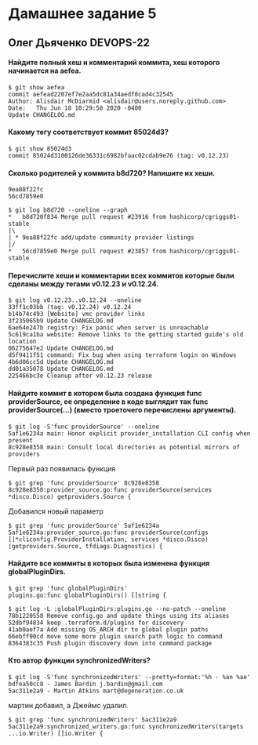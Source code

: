 # Дамашнее задание 5

## Олег Дьяченко DEVOPS-22

#### Найдите полный хеш и комментарий коммита, хеш которого начинается на aefea.

    $ git show aefea
    commit aefead2207ef7e2aa5dc81a34aedf0cad4c32545
    Author: Alisdair McDiarmid <alisdair@users.noreply.github.com>
    Date:   Thu Jun 18 10:29:58 2020 -0400
    Update CHANGELOG.md

#### Какому тегу соответствует коммит 85024d3?

    $ git show 85024d3
    commit 85024d3100126de36331c6982bfaac02cdab9e76 (tag: v0.12.23)

#### Сколько родителей у коммита b8d720? Напишите их хеши.
    
    9ea88f22fc
    56cd7859e0

    $ git log b8d720 --oneline --graph
    *   b8d720f834 Merge pull request #23916 from hashicorp/cgriggs01-stable
    |\
    | * 9ea88f22fc add/update community provider listings
    |/
    *   56cd7859e0 Merge pull request #23857 from hashicorp/cgriggs01-stable

#### Перечислите хеши и комментарии всех коммитов которые были сделаны между тегами v0.12.23 и v0.12.24.

    $ git log v0.12.23..v0.12.24 --oneline
    33ff1c03bb (tag: v0.12.24) v0.12.24
    b14b74c493 [Website] vmc provider links
    3f235065b9 Update CHANGELOG.md
    6ae64e247b registry: Fix panic when server is unreachable
    5c619ca1ba website: Remove links to the getting started guide's old location
    06275647e2 Update CHANGELOG.md
    d5f9411f51 command: Fix bug when using terraform login on Windows
    4b6d06cc5d Update CHANGELOG.md
    dd01a35078 Update CHANGELOG.md
    225466bc3e Cleanup after v0.12.23 release

#### Найдите коммит в котором была создана функция func providerSource, ее определение в коде выглядит так func providerSource(...) (вместо троеточего перечислены аргументы).

    $ git log -S'func providerSource' --oneline
    5af1e6234a main: Honor explicit provider_installation CLI config when present
    8c928e8358 main: Consult local directories as potential mirrors of providers

Первый раз появилась функция
    
    $ git grep 'func providerSource' 8c928e8358
    8c928e8358:provider_source.go:func providerSource(services *disco.Disco) getproviders.Source {

Добавился новый параметр
    
    $ git grep 'func providerSource' 5af1e6234a
    5af1e6234a:provider_source.go:func providerSource(configs []*cliconfig.ProviderInstallation, services *disco.Disco) (getproviders.Source, tfdiags.Diagnostics) {

#### Найдите все коммиты в которых была изменена функция globalPluginDirs.

    $ git grep 'func globalPluginDirs'
    plugins.go:func globalPluginDirs() []string {

    $ git log -L :globalPluginDirs:plugins.go --no-patch --oneline
    78b1220558 Remove config.go and update things using its aliases
    52dbf94834 keep .terraform.d/plugins for discovery
    41ab0aef7a Add missing OS_ARCH dir to global plugin paths
    66ebff90cd move some more plugin search path logic to command
    8364383c35 Push plugin discovery down into command package

#### Кто автор функции synchronizedWriters?

    $ git log -S'func synchronizedWriters' --pretty=format:'%h - %an %ae'
    bdfea50cc8 - James Bardin j.bardin@gmail.com
    5ac311e2a9 - Martin Atkins mart@degeneration.co.uk

мартин добавил, а Джеймс удалил.

    $ git grep 'func synchronizedWriters' 5ac311e2a9
    5ac311e2a9:synchronized_writers.go:func synchronizedWriters(targets ...io.Writer) []io.Writer {



